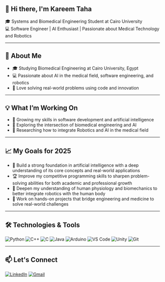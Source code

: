 ## 👋 Hi there, I'm Kareem Taha

🎓 Systems and Biomedical Engineering Student at Cairo University  
💻 Software Engineer | AI Enthusiast | Passionate about Medical Technology and Robotics

---

## 🌟 About Me  
- 🎓 Studying Biomedical Engineering at Cairo University, Egypt  
- 💻 Passionate about AI in the medical field, software engineering, and robotics  
- 🤖 Love solving real-world problems using code and innovation

---

## 💡 What I’m Working On  
- 🌱 Growing my skills in software development and artificial intelligence  
- 🔬 Exploring the intersection of biomedical engineering and AI  
- 🦾 Researching how to integrate Robotics and AI in the medical field

---

## 📈 My Goals for 2025
- 🧠 Build a strong foundation in artificial intelligence with a deep understanding of its core concepts and real-world applications
- 🏆 Improve my competitive programming skills to sharpen problem-solving abilities for both academic and professional growth
- 🦾 Deepen my understanding of human physiology and biomechanics to better integrate robotics with the human body
- 🚀 Work on hands-on projects that bridge engineering and medicine to solve real-world challenges

---

## 🛠️ Technologies & Tools  
![Python](https://img.shields.io/badge/Python-3776AB?style=for-the-badge&logo=python&logoColor=white)
![C++](https://img.shields.io/badge/C++-00599C?style=for-the-badge&logo=cplusplus&logoColor=white)
![C](https://img.shields.io/badge/C-A8B9CC?style=for-the-badge&logo=c&logoColor=white)
![Java](https://img.shields.io/badge/Java-007396?style=for-the-badge&logo=java&logoColor=white)
![Arduino](https://img.shields.io/badge/Arduino-00979D?style=for-the-badge&logo=arduino&logoColor=white)
![VS Code](https://img.shields.io/badge/VS%20Code-007ACC?style=for-the-badge&logo=visual-studio-code&logoColor=white)
![Unity](https://img.shields.io/badge/Unity-000000?style=for-the-badge&logo=unity&logoColor=white)
![Git](https://img.shields.io/badge/Git-F05032?style=for-the-badge&logo=git&logoColor=white)

---

## 📫 Let's Connect  
[![LinkedIn](https://img.shields.io/badge/LinkedIn-blue?style=for-the-badge&logo=linkedin&logoColor=white)]([https://www.linkedin.com/in/your-link](https://www.linkedin.com/in/kareem-taha-04b496316/))
[![Gmail](https://img.shields.io/badge/Gmail-D14836?style=for-the-badge&logo=gmail&logoColor=white)](mailto:kmat2040@gmail.com)
